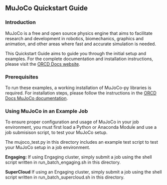 ## MuJoCo Quickstart Guide

### Introduction
MuJoCo is a free and open source physics engine that aims to facilitate research and development in robotics, biomechanics, graphics and animation, and other areas where fast and accurate simulation is needed.

This Quickstart Guide aims to guide you through the initial setup and examples. For the complete documentation and installation instructions, please visit the [ORCD Docs website](https://orcd-docs.mit.edu/recipes/mujoco/).

### Prerequisites
To run these examples, a working installation of MuJoCo-py libraries is required. For installation steps, please follow the instructions in the [ORCD Docs MuJoCo documentation](https://orcd-docs.mit.edu/recipes/mujoco/).


### Using MuJoCo in an Example Job
To ensure proper configuration and usage of MuJoCo in your job environment, you must first load a Python or Anaconda Module and use a job submisison script, to test your MuJoCo setup. 

The mujoco_test.py in this directory includes an example test script to test your MuJoCo setup in a job environment.

**Engaging:**
If using Engaging cluster, simply submit a job using the shell script written in run_batch_engaging.sh in this directory. 

**SuperCloud**
If using an Engaging cluster, simply submit a job using the shell script written in run_batch_supercloud.sh in this directory. 